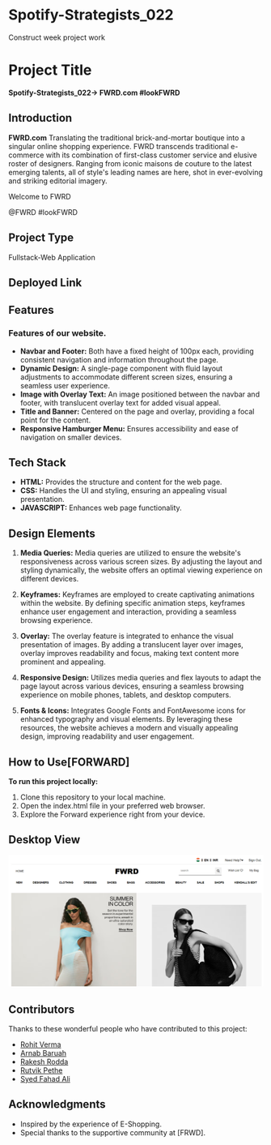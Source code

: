 # Spotify-Strategists_022
Construct week project work

# Project Title

**Spotify-Strategists_022-> FWRD.com #lookFWRD**

## Introduction
**FWRD.com** Translating the traditional brick-and-mortar boutique into a singular online shopping experience. FWRD transcends traditional e-commerce with its combination of first-class customer service and elusive roster of designers. Ranging from iconic maisons de couture to the latest emerging talents, all of style's leading names are here, shot in ever-evolving and striking editorial imagery.

Welcome to FWRD

@FWRD #lookFWRD

## Project Type
Fullstack-Web Application

## Deployed Link


## Features

### Features of our website.

- **Navbar and Footer:** Both have a fixed height of 100px each, providing consistent navigation and information throughout the page.
- **Dynamic Design:** A single-page component with fluid layout adjustments to accommodate different screen sizes, ensuring a seamless user experience.
- **Image with Overlay Text:** An image positioned between the navbar and footer, with translucent overlay text for added visual appeal.
- **Title and Banner:** Centered on the page and overlay, providing a focal point for the content.
- **Responsive Hamburger Menu:** Ensures accessibility and ease of navigation on smaller devices.


## Tech Stack

- **HTML:** Provides the structure and content for the web page.
- **CSS:** Handles the UI and styling, ensuring an appealing visual presentation.
- **JAVASCRIPT:** Enhances web page functionality.

## Design Elements

1. **Media Queries:** Media queries are utilized to ensure the website's responsiveness across various screen sizes. By adjusting the layout and styling dynamically, the website offers an optimal viewing experience on different devices.

2. **Keyframes:** Keyframes are employed to create captivating animations within the website. By defining specific animation steps, keyframes enhance user engagement and interaction, providing a seamless browsing experience.

3. **Overlay:** The overlay feature is integrated to enhance the visual presentation of images. By adding a translucent layer over images, overlay improves readability and focus, making text content more prominent and appealing.

4. **Responsive Design:** Utilizes media queries and flex layouts to adapt the page layout across various devices, ensuring a seamless browsing experience on mobile phones, tablets, and desktop computers.

5. **Fonts & Icons:** Integrates Google Fonts and FontAwesome icons for enhanced typography and visual elements. By leveraging these resources, the website achieves a modern and visually appealing design, improving readability and user engagement.

## How to Use[FORWARD]

**To run this project locally:**

1. Clone this repository to your local machine.
2. Open the index.html file in your preferred web browser.
3. Explore the Forward experience right from your device.

## Desktop View
![image](https://github.com/rohit7979/Spotify-Strategists_022/blob/main/images/desktop_view.png)

## Contributors

Thanks to these wonderful people who have contributed to this project:

- [Rohit Verma](https://github.com/rohit7979)
- [Arnab Baruah](https://github.com/arnabBaruah009)
- [Rakesh Rodda](https://github.com/RtoRakesh)
- [Rutvik Pethe](https://github.com/Rutvik020302)
- [Syed Fahad Ali](https://github.com/SyedFahadAli1)

## Acknowledgments

- Inspired by the experience of E-Shopping.
- Special thanks to the supportive community at [FRWD].
